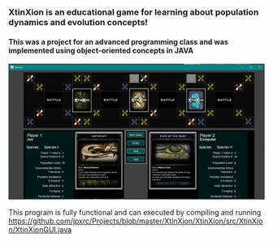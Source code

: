 ### XtinXion is an educational game for learning about population dynamics and evolution concepts!
#### This was a project for an advanced programming class and was implemented using object-oriented concepts in JAVA

![ScreenShot](https://github.com/jpxrc/Projects/blob/master/XtinXion/XtinXion/screenshot_1.png?raw=true "XtinXion Screenshot")

This program is fully functional and can executed by compiling and running https://github.com/jpxrc/Projects/blob/master/XtinXion/XtinXion/src/XtinXion/XtinXionGUI.java

